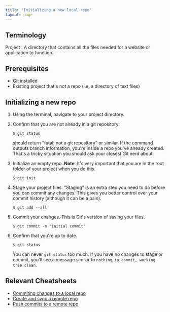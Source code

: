```yaml
---
title: "Initializing a new local repo"
layout: page
---
```


## Terminology
Project
: A directory that contains all the files needed for a website or application to function.

## Prerequisites
- Git installed
- Existing project that's not a repo (i.e. a directory of text files)

## Initializing a new repo
1. Using the terminal, navigate to your project directory.
2. Confirm that you are not already in a git repository:

    ```
    $ git status
    ```

    should return "fatal: not a git repository" or similar. If the command outputs branch information, you're inside a repo you've already created. That's a tricky situation you should ask your closest Git nerd about.

3. Initialize an empty repo. **Note**: It's very important that you are in the root folder of your project when you do this.

    ```
    $ git init
    ```

4. Stage your project files. "Staging" is an extra step you need to do before you can commit any changes. This gives you better control over your commit history (although it can be a pain).

    ```
    $ git add --all
    ```

5. Commit your changes. This is Git's version of saving your files.

    ```
    $ git commit -m "initial commit"
    ```

6. Confirm that you're up to date.

    ```
    $ git status
    ```

    You can never `git status` too much. If you have no changes to stage or commit, you'll see a message similar to `nothing to commit, working tree clean`.

## Relevant Cheatsheets
- [Commiting changes to a local repo]({{site.baseurl}}/cheatsheets/git-gh/add-commit)
- [Create and sync a remote repo]({{site.baseurl}}/cheatsheets/git-gh/sync-remote)
- [Push commits to a remote repo]({{site.baseurl}}/cheatsheets/git-gh/push-remote)
